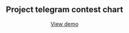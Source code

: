 <div align="center"> 
  <h2>Project telegram contest chart</h2>
  <a href="https://yuesit17.github.io/hw_telegram_contests/">View demo</a>
</div>
